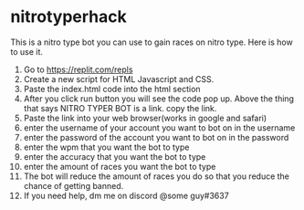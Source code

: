 # nitrotyperhack
This is a nitro type bot you can use to gain races on nitro type. Here is how to use it.
1. Go to https://replit.com/repls
2. Create a new script for HTML Javascript and CSS.
3. Paste the index.html code into the html section
4. After you click run button you will see the code pop up. Above the thing that says NITRO TYPER BOT is a link. copy the link.
5. Paste the link into your web browser(works in google and safari)
6. enter the username of your account you want to bot on in the username
7. enter the password of the account you want to bot on in the password
8. enter the wpm that you want the bot to type
9. enter the accuracy that you want the bot to type
10. enter the amount of races you want the bot to type
11. The bot will reduce the amount of races you do so that you reduce the chance of getting banned.
12. If you need help, dm me on discord @some guy#3637
